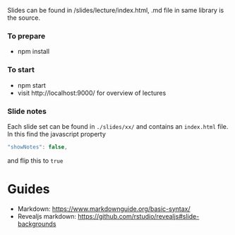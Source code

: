 

Slides can be found in /slides/lecture/index.html, .md file in same library is the source.

### To prepare

* npm install

### To start

* npm start
* visit http://localhost:9000/ for overview of lectures

### Slide notes

Each slide set can be found in `./slides/xx/` and contains an `index.html` file. In this find the javascript property

```js
"showNotes": false,
```

and flip this to `true`

# Guides

* Markdown: https://www.markdownguide.org/basic-syntax/
* Revealjs markdown: https://github.com/rstudio/revealjs#slide-backgrounds
